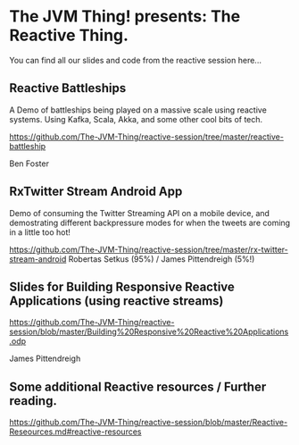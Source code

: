 # The JVM Thing! presents: The Reactive Thing.

You can find all our slides and code from the reactive session here...

## Reactive Battleships ## 

A Demo of battleships being played on a massive scale using reactive systems. Using Kafka, Scala, Akka, and some other cool bits of tech.

https://github.com/The-JVM-Thing/reactive-session/tree/master/reactive-battleship

Ben Foster

## RxTwitter Stream Android App ## 

Demo of consuming the Twitter Streaming API on a mobile device, and demostrating different backpressure modes for when the tweets are coming in a little too hot!

https://github.com/The-JVM-Thing/reactive-session/tree/master/rx-twitter-stream-android
Robertas Setkus (95%) / James Pittendreigh (5%!)

## Slides for Building Responsive Reactive Applications (using reactive streams) ##

https://github.com/The-JVM-Thing/reactive-session/blob/master/Building%20Responsive%20Reactive%20Applications.odp

James Pittendreigh

## Some additional Reactive resources / Further reading. ##
https://github.com/The-JVM-Thing/reactive-session/blob/master/Reactive-Reseources.md#reactive-resources
